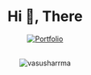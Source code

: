 <h1 align="center">Hi 👋, There</h1>
<div align="center">
  <a href="https://portfoliio-rhxg5e17p-vasus-projects-b457f1cf.vercel.app/">
    <img src="https://img.shields.io/badge/PORTFOLIO-FDEE21?style=for-the-badge&logo=HuggingFace&logoColor=black" alt="Portfolio">
  </a>
</div>
<br>
<p align="center"> <img src="https://komarev.com/ghpvc/?username=vasusharrma&label=Profile%20views&color=0e75b6&style=flat" alt="vasusharrma" /> </p>

